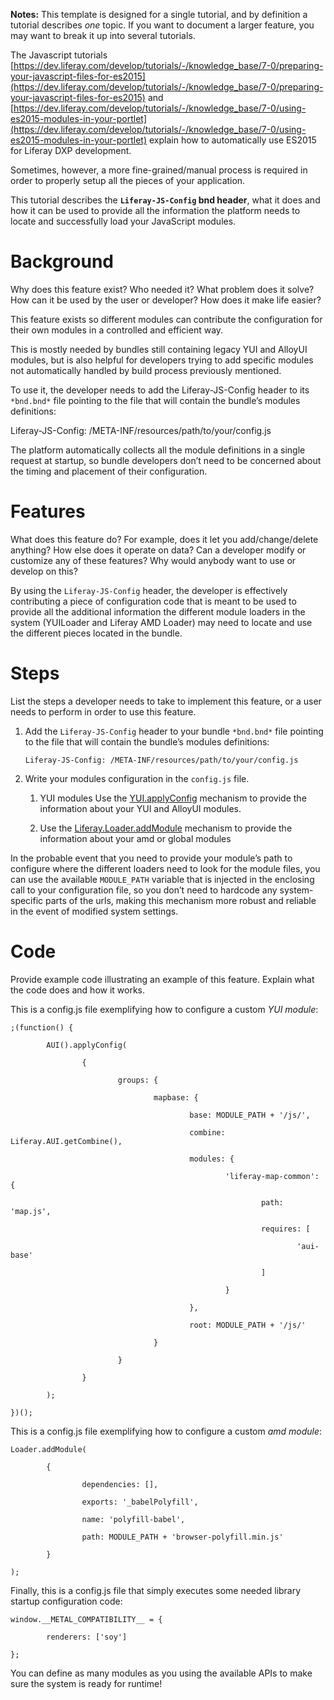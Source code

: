 **Notes:** This template is designed for a single tutorial, and by definition a 
tutorial describes *one* topic. If you want to document a larger feature, you 
may want to break it up into several tutorials. 

The Javascript tutorials [https://dev.liferay.com/develop/tutorials/-/knowledge_base/7-0/preparing-your-javascript-files-for-es2015](https://dev.liferay.com/develop/tutorials/-/knowledge_base/7-0/preparing-your-javascript-files-for-es2015) 
and [https://dev.liferay.com/develop/tutorials/-/knowledge_base/7-0/using-es2015-modules-in-your-portlet](https://dev.liferay.com/develop/tutorials/-/knowledge_base/7-0/using-es2015-modules-in-your-portlet) explain how to automatically use ES2015 for Liferay DXP development.

Sometimes, however, a more fine-grained/manual process is required in order to 
properly setup all the pieces of your application.

This tutorial describes the **`Liferay-JS-Config` bnd header**, what it does and 
how it can be used to provide all the information the platform needs to locate 
and successfully load your JavaScript modules. 

# Background

Why does this feature exist? Who needed it? What problem does it solve? How can 
it be used by the user or developer? How does it make life easier? 

This feature exists so different modules can contribute the configuration for 
their own modules in a controlled and efficient way. 

This is mostly needed by bundles still containing legacy YUI and AlloyUI modules, 
but is also helpful for developers trying to add specific modules not 
automatically handled by build process previously mentioned.

To use it, the developer needs to add the Liferay-JS-Config header to its 
`*bnd.bnd*` file pointing to the file that will contain the bundle’s modules 
definitions:

Liferay-JS-Config: /META-INF/resources/path/to/your/config.js

The platform automatically collects all the module definitions in a single 
request at startup, so bundle developers don’t need to be concerned about the 
timing and placement of their configuration.

# Features

What does this feature do? For example, does it let you add/change/delete 
anything? How else does it operate on data? Can a developer modify or customize 
any of these features? Why would anybody want to use or develop on this? 

By using the `Liferay-JS-Config` header, the developer is effectively 
contributing a piece of configuration code that is meant to be used to provide 
all the additional information the different module loaders in the system 
(YUILoader and Liferay AMD Loader) may need to locate and use the different 
pieces located in the bundle.   

# Steps

List the steps a developer needs to take to implement this feature, or a user 
needs to perform in order to use this feature. 

1.  Add the `Liferay-JS-Config` header to your bundle `*bnd.bnd*` file pointing 
    to the file that will contain the bundle’s modules definitions:

        Liferay-JS-Config: /META-INF/resources/path/to/your/config.js

2.  Write your modules configuration in the `config.js` file.

    1.  YUI modules Use the [YUI.applyConfig](http://yuilibrary.com/yui/docs/api/classes/YUI.html#method_applyConfig) 
        mechanism to provide the information about your YUI and AlloyUI modules.

    2.  Use the [Liferay.Loader.addModule](https://github.com/liferay/liferay-amd-loader/blob/master/src/js/script-loader.js#L31) 
    mechanism to provide the information about your amd or global modules

In the probable event that you need to provide your module’s path to configure 
where the different loaders need to look for the module files, you can use the 
available `MODULE_PATH` variable that is injected in the enclosing call to your 
configuration file, so you don’t need to hardcode any system-specific parts of 
the urls, making this mechanism more robust and reliable in the event of 
modified system settings. 

# Code

Provide example code illustrating an example of this feature. Explain what the 
code does and how it works.

This is a config.js file exemplifying how to configure a custom *YUI module*:

    ;(function() {
    
            AUI().applyConfig(
    
                    {
    
                            groups: {
    
                                    mapbase: {
    
                                            base: MODULE_PATH + '/js/',
    
                                            combine: Liferay.AUI.getCombine(),
    
                                            modules: {
    
                                                    'liferay-map-common': {
    
                                                            path: 'map.js',
    
                                                            requires: [
    
                                                                    'aui-base'
    
                                                            ]
    
                                                    }
    
                                            },
    
                                            root: MODULE_PATH + '/js/'
    
                                    }
    
                            }
    
                    }
    
            );
    
    })();

This is a config.js file exemplifying how to configure a custom *amd module*:

    Loader.addModule(
    
            {
    
                    dependencies: [],
    
                    exports: '_babelPolyfill',
    
                    name: 'polyfill-babel',
    
                    path: MODULE_PATH + 'browser-polyfill.min.js'
    
            }
    
    );

Finally, this is a config.js file that simply executes some needed library 
startup configuration code:

    window.__METAL_COMPATIBILITY__ = {
    
            renderers: ['soy']
    
    };

You can define as many modules as you using the available APIs to make sure the 
system is ready for runtime!
